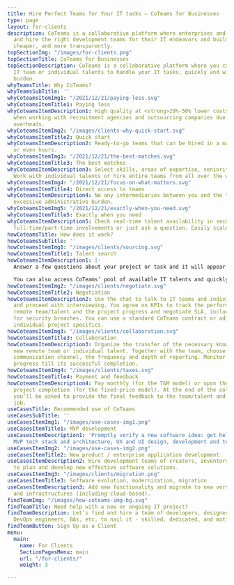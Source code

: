 ```yaml
---
title: Hire Perfect Teams for Your IT tasks – CoTeams for Businesses
type: page
layout: for-clients
description: СoTeams is a collaborative platform where enterprises and startups find
  and hire the right development teams for their IT endeavors and build software faster,
  cheaper, and more transparently.
topSectionImg: "/images/for-clients.png"
topSectionTitle: CoTeams for Businesses
topSectionDescription: CoTeams is a collaborative platform where you can find a perfect
  IT team or individual talents to handle your IT tasks, quickly and with less administrative
  burden.
whyTeamsTitle: Why CoTeams?
whyTeamsSubTitle: ''
whyCoteamsItemImg1: "/2021/12/21/paying-less.svg"
whyCoteamsItemTitle1: Paying less
whyCoteamsItemDescription1: High quality at <strong>20%-50% lower costs</strong> than
  when working with recruitment agencies and outsourcing companies due to minimized
  overheads.
whyCoteamsItemImg2: "/images/clients-why-quick-start.svg"
whyCoteamsItemTitle2: Quick start
whyCoteamsItemDescription2: Ready-to-go teams that can be hired in a matter of days
  or even hours.
whyCoteamsItemImg3: "/2021/12/21/the-best-matches.svg"
whyCoteamsItemTitle3: The best matches
whyCoteamsItemDescription3: Select skills, areas of expertise, seniority levels, etc.
  Work with individual talents or hire entire teams from all over the world.
whyCoteamsItemImg4: "/2021/12/21/focus-on-what-matters.svg"
whyCoteamsItemTitle4: Direct access to teams
whyCoteamsItemDescription4: No any intermediaries between you and the teams and no
  excessive administrative burden.
whyCoteamsItemImg5: "/2021/12/21/exactly-when-you-need.svg"
whyCoteamsItemTitle5: Exactly when you need
whyCoteamsItemDescription5: Check real-time talent availability in seconds. Offer
  full-time/part-time involvements or just ask a question. Easily scale on demand.
howCoteamsTitle: How does it work?
howCoteamsSubTitle: ''
howCoteamsItemImg1: "/images/clients/sourcing.svg"
howCoteamsItemTitle1: Talent search
howCoteamsItemDescription1: |-
  Answer a few questions about your project or task and it will appear in the pool. Available teams and individual talents (a developer, a designer, a tester, etc.) receive recommended projects based on the required skills and other information you provide. The interested teams send you their proposals.

  You can also access CoTeams’ pool of available IT talents and quickly search, sort, and filter by skills, team category, etc. and invite them for bidding.
howCoteamsItemImg2: "/images/clients/negotiate.svg"
howCoteamsItemTitle2: Negotiation
howCoteamsItemDescription2: Use the chat to talk to IT teams and individual talents
  and proceed with interviewing. You agree on KPIs to track the performance of the
  remote team/talent and the project progress and negotiate SLA, including penalties
  for security breaches. You can use a standard CoTeams contract or adjust it to reflect
  individual project specifics.
howCoteamsItemImg3: "/images/clients/collaboration.svg"
howCoteamsItemTitle3: Collaboration
howCoteamsItemDescription3: Organize the transfer of the necessary knowledge to the
  new remote team or individual talent. Together with the team, choose the convenient
  communication channel, the frequency and depth of reporting. Monitor the project
  progress till its successful completion.
howCoteamsItemImg4: "/images/clients/taxes.svg"
howCoteamsItemTitle4: Payment and feedback
howCoteamsItemDescription4: Pay monthly (for the T&M model) or upon the successful
  project completion (for the fixed-price model). At the end of the collaboration,
  you’ll be asked to provide the final feedback to the team/talent and rate their
  job.
useCasesTitle: Recommended use of CoTeams
useCasesSubTitle: ''
useCasesItemImg1: "/images/use-cases-img1.png"
useCasesItemTitle1: MVP development
useCasesItemDescription1: 'Promptly verify a new software idea: get help with choosing
  MVP tech stack and architecture, UX and UI design, development and testing. <br>'
useCasesItemImg2: "/images/use-cases-img2.png"
useCasesItemTitle2: New product / enterprise application development
useCasesItemDescription2: Hire development teams of creators, inventors and innovators
  to plan and develop new effective software solutions.
useCasesItemImg3: "/images/clients/migration.png"
useCasesItemTitle3: Software evolution, modernization, migration
useCasesItemDescription3: Add new functionality and migrate to new versions, designs
  and infrastructures (including cloud-based).
findTeamImg: "/images/how-coteams-img-bg.svg"
findTeamTitle: Need help with a new or ongoing IT project?
findTeamDescription: Let’s find and hire a team of developers, designers, QA engineers,
  DevOps engineers, BAs, etc. to nail it - skilled, dedicated, and motivated!
findTeamButton: Sign Up as a Client
menu:
  main:
    name: For Clients
    SectionPagesMenu: main
    url: "/for-clients/"
    weight: 3

---
```

